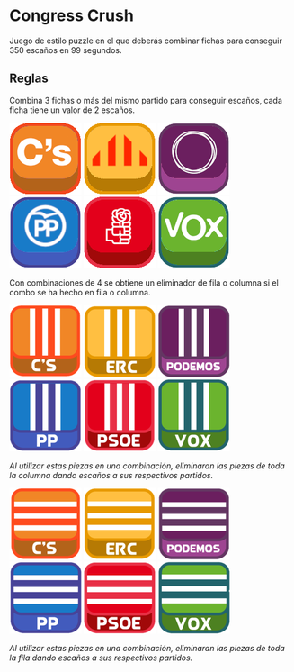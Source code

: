 # Congress Crush

Juego de estilo puzzle en el que deberás combinar fichas para conseguir 350 escaños en 99 segundos.

## Reglas

Combina 3 fichas o más del mismo partido para conseguir escaños, cada ficha tiene un valor de 2 escaños.

![orange](./art/Pieces/Cs_logotipo_compacto.svg.png)
![yellow](./art/Pieces/ERC_logotipo_compacto.svg.png)
![purple](./art/Pieces/PODEMOS_logotipo_compacto.svg.png)
![blue](./art/Pieces/PP.svg.png)
![red](./art/Pieces/PSOE_logotipo_compacto.svg.png)
![green](./art/Pieces/Vox.svg.png)

Con combinaciones de 4 se obtiene un eliminador de fila o columna si el combo se ha hecho en fila o columna.

![orange](./art/Pieces/CS_Column.png)
![yellow](./art/Pieces/ERC_column.png)
![purple](./art/Pieces/PODEMOS_Column.png)
![blue](./art/Pieces/PP_column.png)
![red](./art/Pieces/PSOE_Column.png)
![green](./art/Pieces/Vox_Column.png)

_Al utilizar estas piezas en una combinación, eliminaran las piezas de toda la columna dando escaños a sus respectivos partidos._

![orange](./art/Pieces/CS_Row.png)
![yellow](./art/Pieces/ERC_Row.png)
![purple](./art/Pieces/PODEMOS_Row.png)
![blue](./art/Pieces/PP_Row.png)
![red](./art/Pieces/PSOE_Row.png)
![green](./art/Pieces/Vox_Row.png)

_Al utilizar estas piezas en una combinación, eliminaran las piezas de toda la fila dando escaños a sus respectivos partidos._
